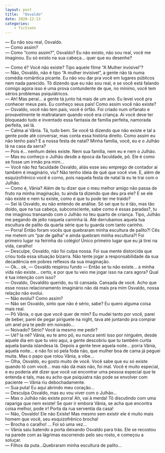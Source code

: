 ```yaml
---
layout: post
title:  "Osvaldo"
date: 2020-12-13
categories: 
    - fictions
---
```


— Eu não sou real, Osvaldo. \
— Como assim? \
— Como “como assim?”, Osvaldo? Eu não existo, não sou real, você me imaginou. Eu só existo na sua cabeça… quer que eu desenhe? 
<!--more-->
— Como é? Você não existe? Tipo aquele filme “A Mulher invisível”? \
— Não, Osvaldo, não é tipo “A mulher invisível”, a gente não tá numa comédia romântica picante. Eu não vou dar pra você em lugares públicos nem nada parecido. Tô dizendo que eu não sou real, e se você está falando comigo agora isso é uma prova contundente de que, no mínimo, você tem sérios problemas psiquiátricos. \
— Ah! Mas peraí… a gente tá junto há mais de um ano. Eu levei você pra conhecer meus pais. Eu conheço seus pais! Como assim você não existe? \
— Osvaldo, você não tem pais, você é órfão. Foi criado num orfanato e provavelmente te maltrataram quando você era criança. Aí você deve ter bloqueado tudo e inventado essa fantasia de família perfeita, namorada perfeita, sei lá. \
— Calma aí Vânia. Tá, tudo bem. Se você tá dizendo que não existe e tal a gente pode até conversar, mas conta essa história direito. Como assim eu não tenho pais? E a nossa festa de natal? Minha família, você, eu e o Julhão lá na casa da serra? \
— Pois é… nenhum deles existe. Nem sua família, nem eu e nem o Julhão. \
— Mas eu conheço o Julhão desde a época da faculdade, pô. Ele é como se fosse um irmão pra mim… \
— Você não fez faculdade Osvaldo, aliás esse seu emprego de contador ai também é imaginário, viu? Não tenho ideia de quê que você vive. E, além de esquizofrênico você é corno, pois naquela festa de natal lá eu te trai com o Julhão. \
— Como é, Vânia? Além de tu dizer que o meu melhor amigo não passa de fruto na minha imaginação, tu ainda tá dizendo que deu pra ele? E se ele não existe e nem tu existe, como é que tu pode ter me traído? \
— Sei lá Osvaldo, eu não entendo de análise. Só sei que tu é tão, mas tão doido, que na tua cabeça, subconsciente, sabe como é essas paradas?, tu me imaginou transando com o Julhão no teu quarto de criança. Tipo, Julhão me pegando de jeito naquela caminha lá. Até derrubamos aquela tua escultura de palito da quarta série que tu guarda com tanto carinho. \
— Porra! Então foram vocês que quebraram minha escultura de palito?! Cês me metem um “par de galha” e ainda quebram minha escultura?! Foi primeiro lugar na feirinha do colégio! Único primeiro lugar que eu já tirei na vida, caralho! \
— Desculpe, Osvaldo, não foi culpa nossa. Foi sua mente distorcida que criou toda essa situação bizarra. Não tente jogar a responsabilidade da sua decadência em pobres reflexos da sua imaginação. \
— Ok… ok, — Osvaldo respirou fundo — Então se tu não existe… a minha vida não existe… certo, e por que tu veio me jogar isso na cara agora? Qual é tua intenção com isso? \
— Osvaldo, Osvaldito querido, eu tô cansada. Cansada de você. Acho que esse nosso relacionamento imaginário não dá mais pra mim Osvaldo, nossa relação não evolui. \
— Não evolui? Como assim? \
— Não sei Osvaldo, sinto que não é sério, sabe? Eu quero alguma coisa mais real. \
— Pô Vânia, o que que você quer de mim? Eu mudei tanto por você, parei de beber, parei de pegar piriguete na night, tava até juntando pra comprar um anel pra te pedir em noivado… \
— Noivado? Sério? Você ia mesmo me pedir? \
— Ué? Ia né? Vânia, eu te amo pô, eu nunca senti isso por ninguém, desde aquele dia em que tu veio aqui, a gente descobriu que tu também curtia aquela banda islandesa lá. Depois a gente teve aquela noite… porra Vânia, aquela noite… e não foi só pela foda não, que mulher boa de cama já peguei muita. Mas o papo que rolou Vânia, a vibe… \
— Olha, Osvaldo, eu gosto muito de você. Você sabe que eu só existe quando tô com você… mas não dá mais não, foi mal. Você é muito especial, e eu poderia até dizer que você vai encontrar uma pessoa especial que te entenda e tals, mas eu acho que psiquiatra não pode se envolver com paciente — Vânia riu debochadamente. \
— Sua puta! Eu aqui abrindo meu coração… \
— Desculpa Osvaldo, mas eu vou viver com o Julhão… \
— Mas o Julhão não existe porra! Ah, vai à merda! Tô discutindo com uma rapariga que nem existe! Se quer ir embora Vânia, se acha que encontra coisa melhor, pode ir! Porta da rua serventia da casa! \
— Não, Osvaldo! Ele não Existe! Mas mesmo sem existir ele é muito mais homem que você, seu esquizofrênico brocha! \
— Brocha o caralho! … Foi só uma vez… \
— Vânia saiu batendo a porta deixando Osvaldo para trás. Ele se recostou na parede com as lágrimas escorrendo pelo seu rosto, e começou a soluçar. \
— Filhos da puta…Quebraram minha escultura de palito…